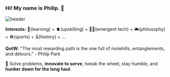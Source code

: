 ### Hi! My name is Philip. 👋
![header](https://user-images.githubusercontent.com/66290921/147894676-e8cacc66-db11-4503-bcee-ae7471e82325.jpg)

**Interests:** :sponge:(learning) + :arrow_up:(upskilling) + :technologist:(emergent tech) + :sun_behind_large_cloud:(philosophy) + :soccer:(sports) + :hourglass_flowing_sand:(history) + ...

**QotW**: "The most rewarding path is the one full of molehills, entanglements, and detours." - Philip Park

:thought_balloon: Solve problems, **innovate to serve**, tweak the wheel, stay humble, and **hunker down for the long haul**.
<!--
**philipjpark/philipjpark** is a ✨ _special_ ✨ repository because its `README.md` (this file) appears on your GitHub profile.

Here are some ideas to get you started:

- 🔭 I’m currently working on ...
- 🌱 I’m currently learning ...
- 👯 I’m looking to collaborate on ...
- 🤔 I’m looking for help with ...
- 💬 Ask me about ...
- 📫 How to reach me: ...
- 😄 Pronouns: ...
- ⚡ Fun fact: ...
-->

